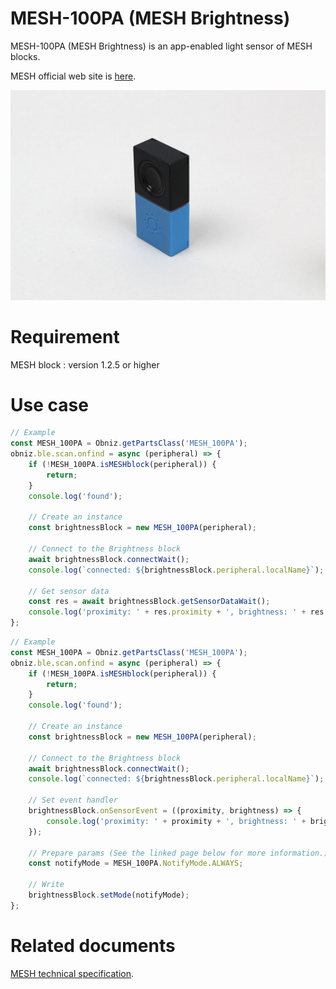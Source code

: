 # MESH-100PA (MESH Brightness)
MESH-100PA (MESH Brightness) is an app-enabled light sensor of MESH blocks.

MESH official web site is [here](https://meshprj.com/).

![](./image.jpg)

# Requirement
MESH block : version 1.2.5 or higher

# Use case

```javascript
// Example
const MESH_100PA = Obniz.getPartsClass('MESH_100PA');
obniz.ble.scan.onfind = async (peripheral) => {
    if (!MESH_100PA.isMESHblock(peripheral)) {
        return;
    }
    console.log('found');

    // Create an instance
    const brightnessBlock = new MESH_100PA(peripheral);

    // Connect to the Brightness block
    await brightnessBlock.connectWait();
    console.log(`connected: ${brightnessBlock.peripheral.localName}`);
    
    // Get sensor data
    const res = await brightnessBlock.getSensorDataWait();
    console.log('proximity: ' + res.proximity + ', brightness: ' + res.brightness);
};

```

```javascript
// Example
const MESH_100PA = Obniz.getPartsClass('MESH_100PA');
obniz.ble.scan.onfind = async (peripheral) => {
    if (!MESH_100PA.isMESHblock(peripheral)) {
        return;
    }
    console.log('found');

    // Create an instance
    const brightnessBlock = new MESH_100PA(peripheral);

    // Connect to the Brightness block
    await brightnessBlock.connectWait();
    console.log(`connected: ${brightnessBlock.peripheral.localName}`);
    
    // Set event handler
    brightnessBlock.onSensorEvent = ((proximity, brightness) => {
        console.log('proximity: ' + proximity + ', brightness: ' + brightness);
    });

    // Prepare params (See the linked page below for more information.)
    const notifyMode = MESH_100PA.NotifyMode.ALWAYS;
    
    // Write
    brightnessBlock.setMode(notifyMode);
};

```

# Related documents
[MESH technical specification](https://developer.meshprj.com/).
